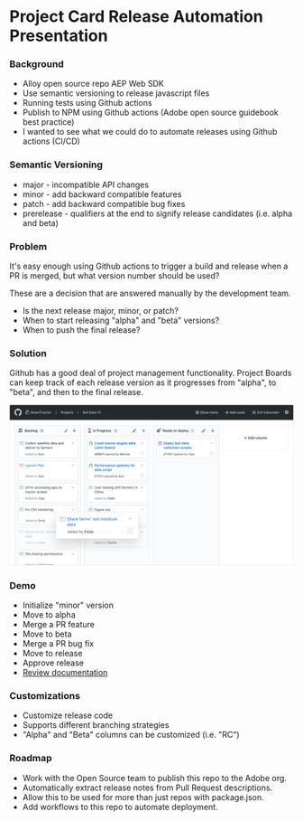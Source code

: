 # Project Card Release Automation Presentation

### Background
* Alloy open source repo AEP Web SDK
* Use semantic versioning to release javascript files
* Running tests using Github actions
* Publish to NPM using Github actions (Adobe open source guidebook best practice)
* I wanted to see what we could do to automate releases using Github actions (CI/CD)

### Semantic Versioning
* major - incompatible API changes
* minor - add backward compatible features
* patch - add backward compatible bug fixes
* prerelease - qualifiers at the end to signify release candidates (i.e. alpha and beta)

### Problem
It's easy enough using Github actions to trigger a build and release when a PR is merged, but what version number should be used?

These are a decision that are answered manually by the development team.
* Is the next release major, minor, or patch?
* When to start releasing "alpha" and "beta" versions?
* When to push the final release?

### Solution
Github has a good deal of project management functionality. Project Boards can keep track of each release version as it progresses from "alpha", to "beta", and then to the final release.

![Github Project Boards](project-full.png)

### Demo
* Initialize "minor" version
* Move to alpha
* Merge a PR feature
* Move to beta
* Merge a PR bug fix
* Move to release
* Approve release
* [Review documentation](../README.md)

### Customizations
* Customize release code
* Supports different branching strategies
* "Alpha" and "Beta" columns can be customized (i.e. "RC")

### Roadmap

* Work with the Open Source team to publish this repo to the Adobe org.
* Automatically extract release notes from Pull Request descriptions.
* Allow this to be used for more than just repos with package.json.
* Add workflows to this repo to automate deployment.
